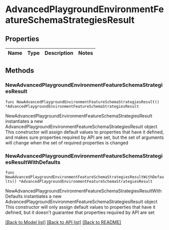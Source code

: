 # AdvancedPlaygroundEnvironmentFeatureSchemaStrategiesResult

## Properties

Name | Type | Description | Notes
------------ | ------------- | ------------- | -------------

## Methods

### NewAdvancedPlaygroundEnvironmentFeatureSchemaStrategiesResult

`func NewAdvancedPlaygroundEnvironmentFeatureSchemaStrategiesResult() *AdvancedPlaygroundEnvironmentFeatureSchemaStrategiesResult`

NewAdvancedPlaygroundEnvironmentFeatureSchemaStrategiesResult instantiates a new AdvancedPlaygroundEnvironmentFeatureSchemaStrategiesResult object
This constructor will assign default values to properties that have it defined,
and makes sure properties required by API are set, but the set of arguments
will change when the set of required properties is changed

### NewAdvancedPlaygroundEnvironmentFeatureSchemaStrategiesResultWithDefaults

`func NewAdvancedPlaygroundEnvironmentFeatureSchemaStrategiesResultWithDefaults() *AdvancedPlaygroundEnvironmentFeatureSchemaStrategiesResult`

NewAdvancedPlaygroundEnvironmentFeatureSchemaStrategiesResultWithDefaults instantiates a new AdvancedPlaygroundEnvironmentFeatureSchemaStrategiesResult object
This constructor will only assign default values to properties that have it defined,
but it doesn't guarantee that properties required by API are set


[[Back to Model list]](../README.md#documentation-for-models) [[Back to API list]](../README.md#documentation-for-api-endpoints) [[Back to README]](../README.md)


